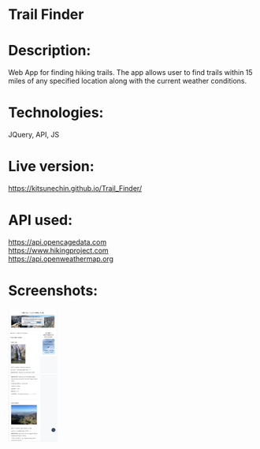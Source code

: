 # Trail Finder
# Description: 
Web App for finding hiking trails.
The app allows user to find trails within 15 miles of any specified location along with the current weather conditions.
# Technologies: 
JQuery, API, JS 
# Live version: 
https://kitsunechin.github.io/Trail_Finder/ 
# API used:
https://api.opencagedata.com \
https://www.hikingproject.com \
https://api.openweathermap.org 
# Screenshots:
<img src="Assets/Screenshot_1.png" width="100">\
<img src="Assets/Screenshot_2.png" width="100">

